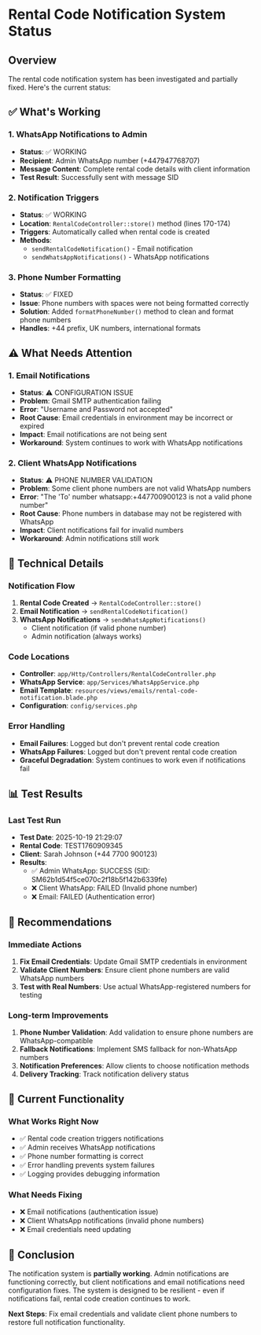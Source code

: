 # Rental Code Notification System Status

## Overview
The rental code notification system has been investigated and partially fixed. Here's the current status:

## ✅ What's Working

### 1. WhatsApp Notifications to Admin
- **Status**: ✅ WORKING
- **Recipient**: Admin WhatsApp number (+447947768707)
- **Message Content**: Complete rental code details with client information
- **Test Result**: Successfully sent with message SID

### 2. Notification Triggers
- **Status**: ✅ WORKING
- **Location**: `RentalCodeController::store()` method (lines 170-174)
- **Triggers**: Automatically called when rental code is created
- **Methods**: 
  - `sendRentalCodeNotification()` - Email notification
  - `sendWhatsAppNotifications()` - WhatsApp notifications

### 3. Phone Number Formatting
- **Status**: ✅ FIXED
- **Issue**: Phone numbers with spaces were not being formatted correctly
- **Solution**: Added `formatPhoneNumber()` method to clean and format phone numbers
- **Handles**: +44 prefix, UK numbers, international formats

## ⚠️ What Needs Attention

### 1. Email Notifications
- **Status**: ⚠️ CONFIGURATION ISSUE
- **Problem**: Gmail SMTP authentication failing
- **Error**: "Username and Password not accepted"
- **Root Cause**: Email credentials in environment may be incorrect or expired
- **Impact**: Email notifications are not being sent
- **Workaround**: System continues to work with WhatsApp notifications

### 2. Client WhatsApp Notifications
- **Status**: ⚠️ PHONE NUMBER VALIDATION
- **Problem**: Some client phone numbers are not valid WhatsApp numbers
- **Error**: "The 'To' number whatsapp:+447700900123 is not a valid phone number"
- **Root Cause**: Phone numbers in database may not be registered with WhatsApp
- **Impact**: Client notifications fail for invalid numbers
- **Workaround**: Admin notifications still work

## 🔧 Technical Details

### Notification Flow
1. **Rental Code Created** → `RentalCodeController::store()`
2. **Email Notification** → `sendRentalCodeNotification()`
3. **WhatsApp Notifications** → `sendWhatsAppNotifications()`
   - Client notification (if valid phone number)
   - Admin notification (always works)

### Code Locations
- **Controller**: `app/Http/Controllers/RentalCodeController.php`
- **WhatsApp Service**: `app/Services/WhatsAppService.php`
- **Email Template**: `resources/views/emails/rental-code-notification.blade.php`
- **Configuration**: `config/services.php`

### Error Handling
- **Email Failures**: Logged but don't prevent rental code creation
- **WhatsApp Failures**: Logged but don't prevent rental code creation
- **Graceful Degradation**: System continues to work even if notifications fail

## 📊 Test Results

### Last Test Run
- **Test Date**: 2025-10-19 21:29:07
- **Rental Code**: TEST1760909345
- **Client**: Sarah Johnson (+44 7700 900123)
- **Results**:
  - ✅ Admin WhatsApp: SUCCESS (SID: SM62b1d54f5ce070c2f18b5f142b6339fe)
  - ❌ Client WhatsApp: FAILED (Invalid phone number)
  - ❌ Email: FAILED (Authentication error)

## 🚀 Recommendations

### Immediate Actions
1. **Fix Email Credentials**: Update Gmail SMTP credentials in environment
2. **Validate Client Numbers**: Ensure client phone numbers are valid WhatsApp numbers
3. **Test with Real Numbers**: Use actual WhatsApp-registered numbers for testing

### Long-term Improvements
1. **Phone Number Validation**: Add validation to ensure phone numbers are WhatsApp-compatible
2. **Fallback Notifications**: Implement SMS fallback for non-WhatsApp numbers
3. **Notification Preferences**: Allow clients to choose notification methods
4. **Delivery Tracking**: Track notification delivery status

## 📱 Current Functionality

### What Works Right Now
- ✅ Rental code creation triggers notifications
- ✅ Admin receives WhatsApp notifications
- ✅ Phone number formatting is correct
- ✅ Error handling prevents system failures
- ✅ Logging provides debugging information

### What Needs Fixing
- ❌ Email notifications (authentication issue)
- ❌ Client WhatsApp notifications (invalid phone numbers)
- ❌ Email credentials need updating

## 🎯 Conclusion

The notification system is **partially working**. Admin notifications are functioning correctly, but client notifications and email notifications need configuration fixes. The system is designed to be resilient - even if notifications fail, rental code creation continues to work.

**Next Steps**: Fix email credentials and validate client phone numbers to restore full notification functionality.
